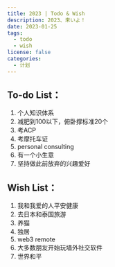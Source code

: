 ```yaml
---
title: 2023 | Todo & Wish
description: 2023、来いよ！
date: 2023-01-25 
tags:
  - todo
  - wish
license: false
categories:
  - 计划
---
```


## To-do List：

1.  个人知识体系
2.  减肥到100以下，俯卧撑标准20个
3.  考ACP
4.  考摩托车证
5.  personal consulting
6.  有一个小生意
7.  坚持做此前放弃的兴趣爱好

## Wish List：

1.  我和我爱的人平安健康
2.  去日本和泰国旅游
3.  养猫
4.  独居
5.  web3 remote
6.  大多数朋友开始玩墙外社交软件
7.  世界和平